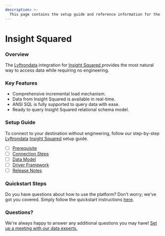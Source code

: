 ```yaml
---
description: >-
  This page contains the setup guide and reference information for the Insight Squared source connector.
---
```


# Insight Squared

### Overview

The [Lyftrondata](https://www.lyftrondata.com/) integration for [Insight Squared](https://www.lyftrondata.com/integration/insight-squared/)[ ](https://www.lyftrondata.com/integration/insight-squared/)provides the most natural way to access data while requiring no engineering.

### Key Features

* Comprehensive incremental load mechanism.
* Data from Insight Squared is available in real-time.&#x20;
* ANSI SQL is fully supported to query data with ease.
* Ready to query Insight Squared relational schema model.

### Setup Guide

To connect to your destination without engineering, follow our step-by-step [Lyftrondata](https://www.lyftrondata.com/)  [Insight Squared](https://www.lyftrondata.com/integration/insight-squared/) setup guide.

* [ ] [Prerequisite](../../marketing-analytics/insight-squared/prerequisite.md)
* [ ] [Connection Steps](../../marketing-analytics/insight-squared/connection-steps.md)
* [ ] [Data Model](../../marketing-analytics/insight-squared/data-model/)
* [ ] [Driver Framework](../../marketing-analytics/insight-squared/driver-framework/)
* [ ] [Release Notes](../../marketing-analytics/insight-squared/release-notes.md)

### Quickstart Steps

Do you have questions about how to use the platform? Don't worry; we've got you covered. Simply follow the quickstart instructions [here](../../../quickstart-steps.md).

### Questions? <a href="#questions" id="questions"></a>

We're always happy to answer any additional questions you may have! [Set up a meeting with our data experts.](https://www.lyftrondata.com/book-a-meeting/)

